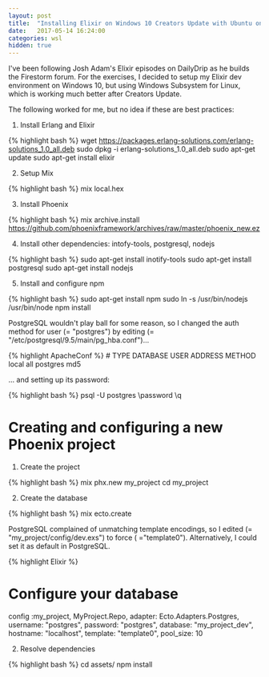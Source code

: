```yaml
---
layout: post
title:  "Installing Elixir on Windows 10 Creators Update with Ubuntu on WSL"
date:   2017-05-14 16:24:00
categories: wsl
hidden: true
---
```


I've been following Josh Adam's Elixir episodes on DailyDrip as he builds the Firestorm forum. For the exercises, I decided to setup my Elixir dev environment on Windows 10, but using Windows Subsystem for Linux, which is working much better after Creators Update.

The following worked for me, but no idea if these are best practices:

1. Install Erlang and Elixir

{% highlight bash %}
wget https://packages.erlang-solutions.com/erlang-solutions_1.0_all.deb
sudo dpkg -i erlang-solutions_1.0_all.deb
sudo apt-get update
sudo apt-get install elixir

2. Setup Mix

{% highlight bash %}
mix local.hex

3. Install Phoenix

{% highlight bash %}
mix archive.install https://github.com/phoenixframework/archives/raw/master/phoenix_new.ez

4. Install other dependencies: intofy-tools, postgresql, nodejs

{% highlight bash %}
sudo apt-get install inotify-tools
sudo apt-get install postgresql
sudo apt-get install nodejs

5. Install and configure npm

{% highlight bash %}
sudo apt-get install npm
sudo ln -s /usr/bin/nodejs /usr/bin/node
npm install

PostgreSQL wouldn't play ball for some reason, so I changed the auth method for user (= "postgres") by editing (= "/etc/postgresql/9.5/main/pg_hba.conf")...

{% highlight ApacheConf %}
\# TYPE  DATABASE        USER            ADDRESS                 METHOD
local   all             postgres                                md5

... and setting up its password:

{% highlight bash %}
psql -U postgres
\password
\q

# Creating and configuring a new Phoenix project

1. Create the project

{% highlight bash %}
mix phx.new my_project
cd my_project

2. Create the database

{% highlight bash %}
mix ecto.create

PostgreSQL complained of unmatching template encodings, so I edited (= "my_project/config/dev.exs") to force ( ="template0"). Alternatively, I could set it as default in PostgreSQL.

{% highlight Elixir %}
# Configure your database
config :my_project, MyProject.Repo,
  adapter: Ecto.Adapters.Postgres,
  username: "postgres",
  password: "postgres",
  database: "my_project_dev",
  hostname: "localhost",
  template: "template0",
  pool_size: 10

2. Resolve dependencies

{% highlight bash %}
cd assets/
npm install
